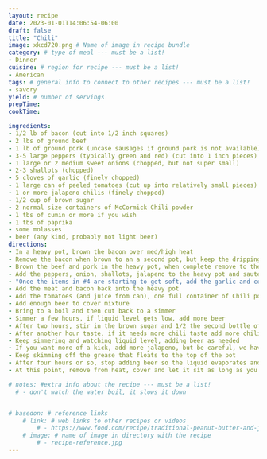 ```yaml
---
layout: recipe
date: 2023-01-01T14:06:54-06:00
draft: false
title: "Chili"
image: xkcd720.png # Name of image in recipe bundle
category: # type of meal --- must be a list!
- Dinner
cuisine: # region for recipe --- must be a list!
- American
tags: # general info to connect to other recipes --- must be a list! 
- savory
yield: # number of servings
prepTime: 
cookTime: 

ingredients:
- 1/2 lb of bacon (cut into 1/2 inch squares)
- 2 lbs of ground beef
- 1 lb of ground pork (uncase sausages if ground pork is not available)
- 3-5 large peppers (typically green and red) (cut into 1 inch pieces)
- 1 large or 2 medium sweet onions (chopped, but not super small)
- 2-3 shallots (chopped)
- 5 cloves of garlic (finely chopped)
- 1 large can of peeled tomatoes (cut up into relatively small pieces)
- 1 or more jalapeno chilis (finely chopped)
- 1/2 cup of brown sugar
- 2 normal size containers of McCormick Chili powder
- 1 tbs of cumin or more if you wish
- 1 tbs of paprika
- some molasses
- beer (any kind, probably not light beer)
directions:
- In a heavy pot, brown the bacon over med/high heat
- Remove the bacon when brown to an a second pot, but keep the drippings in the heavy pot
- Brown the beef and pork in the heavy pot, when complete remove to the bacon pot, leave the drippings
- Add the peppers, onion, shallots, jalapeno to the heavy pot and saute/brown over medium heat until soft 
- "Once the items in #4 are starting to get soft, add the garlic and cook until #4 is complete (don't let the garlic burn)"
- Add the meat and bacon back into the heavy pot
- Add the tomatoes (and juice from can), one full container of Chili powder, cumin, paprika and mix well (add up to 2 teaspoons of salt)
- Add enough beer to cover mixture
- Bring to a boil and then cut back to a simmer
- Simmer a few hours, if liquid level gets low, add more beer
- After two hours, stir in the brown sugar and 1/2 the second bottle of chili powder
- After another hour taste, if it needs more chili taste add more chili powder.  If it needs more sweetness add molasses. Salt if needed.
- Keep simmering and watching liquid level, adding beer as needed
- If you want more of a kick, add more jalapeno, but be careful, we have had issues with things getting overly seasoned
- Keep skimming off the grease that floats to the top of the pot
- After four hours or so, stop adding beer so the liquid evaporates and you get to the texture you are looking for
- At this point, remove from heat, cover and let it sit as long as you can.  The 2nd day is always better than the first

# notes: #extra info about the recipe --- must be a list!
  # - don't watch the water boil, it slows it down


# basedon: # reference links 
    # link: # web links to other recipes or videos 
        # - https://www.food.com/recipe/traditional-peanut-butter-and-jelly-243965
    # image: # name of image in directory with the recipe
        # - recipe-reference.jpg
---
```

